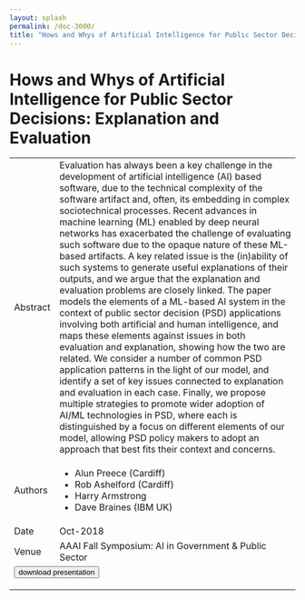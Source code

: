 ```yaml
---
layout: splash
permalink: /doc-3000/
title: "Hows and Whys of Artificial Intelligence for Public Sector Decisions: Explanation and Evaluation"
---
```


# Hows and Whys of Artificial Intelligence for Public Sector Decisions: Explanation and Evaluation

<table>
    <tbody>
    <tr>
        <td>Abstract</td>
        <td>Evaluation has always been a key challenge in the development of artificial intelligence (AI) based software, due to the technical complexity of the software artifact and, often, its embedding in complex sociotechnical processes. Recent advances in machine learning (ML) enabled by deep neural networks has exacerbated the challenge of evaluating such software due to the opaque nature of these ML-based artifacts. A key related issue is the (in)ability of such systems to generate useful explanations of their outputs, and we argue that the explanation and evaluation problems are closely linked. The paper models the elements of a ML-based AI system in the context of public sector decision (PSD) applications involving both artificial and human intelligence, and maps these elements against issues in both evaluation and explanation, showing how the two are related. We consider a number of common PSD application patterns in the light of our model, and identify a set of key issues connected to explanation and evaluation in each case. Finally, we propose multiple strategies to promote wider adoption of AI/ML technologies in PSD, where each is distinguished by a focus on different elements of our model, allowing PSD policy makers to adopt an approach that best fits their context and concerns.</td>
    </tr>
    <tr>
        <td>Authors</td>
        <td>
            <ul>
                <li>Alun Preece (Cardiff)</li>
                <li>Rob Ashelford (Cardiff)</li>
                <li>Harry Armstrong</li>
                <li>Dave Braines (IBM UK)</li>
            </ul>
        </td>
    </tr>
    <tr>
        <td>Date</td>
        <td>Oct-2018</td>
    </tr>
    <tr>
        <td>Venue</td>
        <td>AAAI Fall Symposium: AI in Government & Public Sector</td>
    </tr>
        <tr>
            <td colspan="2">
                <form method="get" action="https://dais-ita.org/sites/default/files/2484-slides.pdf">
                    <button type="submit">download presentation</button>
                </form>
            </td>
        </tr>
    </tbody>
</table>
